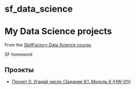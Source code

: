 # sf_data_science

# My Data Science projects

From the [SkillFactory Data Science course](https://skillfactory.ru/data-scientist-pro).

SF homework

## Проэкты

* [Проект 0. Угадай число  (Задание 9.1. Модуль 8 (HW-01))](https://github.com/valah75/sf_data_science/tree/main/project_0)

